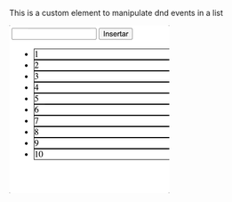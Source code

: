 This is a custom element to manipulate dnd events in a list

![dndgif](https://github.com/eriksape/CustomElements-DragAndDrop/blob/master/.github/assets/dnd.gif?raw=true)
